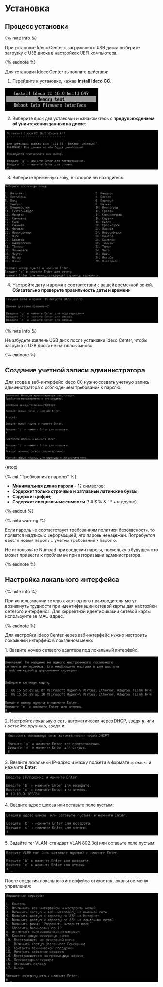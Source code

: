 # Установка

## Процесс установки

{% note info %}

При установке Ideco Center с загрузочного USB диска выберите загрузку с USB диска в настройках UEFI компьютера.

{% endnote %}

Для установки Ideco Center выполните действия:

1. Перейдите к установке, нажав **Install Ideco CC**.

![](../../../../_images/setup1-cc.png)

2. Выберите диск для установки и ознакомьтесь с **предупреждением об уничтожении данных на диске**:

![](../../../../_images/setup2-cc.png)

3. Выберите временную зону, в которой вы находитесь:

![](../../../../_images/installation-process2.png)

4. Настройте дату и время в соответствии с вашей временной зоной. **Обязательно проверьте правильность даты и времени**:

![](../../../../_images/installation-process3.png)

{% note info %}

Не забудьте извлечь USB диск после установки Ideco Center, чтобы загрузка с USB диска не началась заново.

{% endnote %}

## Создание учетной записи администратора

Для входа в веб-интерфейс Ideco CC нужно создать учетную запись администратора с соблюдением требований к паролю:

![](../../../../_images/installation-process4.png)

{#top}

{% cut "Требования к паролю" %}

* **Минимальная длина пароля** - 12 символов;
* **Содержит только строчные и заглавные латинские буквы**;
* **Содержит цифры**;
* **Содержит специальные символы** (! # $ % & ' * + и другие).

{% endcut %}

{% note warning %}

Если пароль не соответствует требованиям политики безопасности, то появится надпись с информацией, что пароль ненадежен. Потребуется ввести новый пароль с учетом требований к паролю.

Не используйте Numpad при введении пароля, поскольку в будущем это может привести к проблемам при авторизации администратора.

{% endnote %}

## Настройка локального интерфейса

{% note info %}

При использовании сетевых карт одного производителя могут возникнуть трудности при идентификации сетевой карты для настройки сетевого интерфейса.
Для корректной идентификации сетевой карты используйте ее MAC-адрес.

{% endnote %}

Для настройки Ideco Center через веб-интерфейс нужно настроить локальный интерфейс в локальном меню:

1\. Введите номер сетевого адаптера под локальный интерфейс:

![](../../../../_images/installation-process7.png)

2\. Настройте локальную сеть автоматически через DHCP, введя **y**, или настройте вручную, введя **n**:

![](../../../../_images/installation-process8.png)

3\. Введите локальный IP-адрес и маску подсети в формате `ip/маска` и нажмите **Enter**:

![](../../../../_images/installation-process5.png)

4\. Введите адрес шлюза или оставьте поле пустым:

![](../../../../_images/installation-process9.png)

5\. Задайте тег VLAN (стандарт VLAN 802.3q) или оставьте поле пустым:

![](../../../../_images/installation-process11.png)

После создания локального интерфейса откроется локальное меню управления: 

![](../../../../_images/setup3-cc.png)
